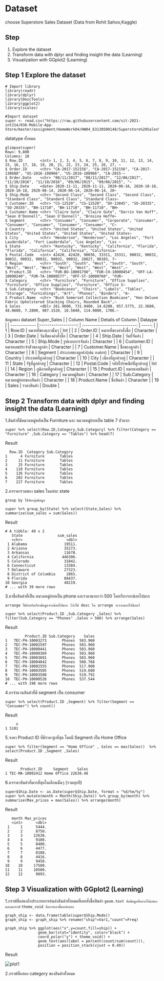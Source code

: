 # Dataset
choose Superstore Sales Dataset (Data from Rohit Sahoo,Kaggle)

## Step
1. Explore the dataset
2. Transform data with dplyr and finding insight the data (Learning)
3. Visualization with GGplot2 (Learning)

## Step 1 Explore the dataset
```
# Import library
library(readr)      
library(dplyr)      
library(DescTools)      
library(ggplot2)    
library(scales)    

#Import dataset
super <- read.csv("https://raw.githubusercontent.com/sit-2021-int214/036-Mobile-App-Store/master/assignment/HomeWork04/HW04_63130500148/Superstore%20Sales%20Dataset.csv")

```
datatype ทั้งหมด
```
glimpse(super)
Rows: 9,800
Columns: 18
$ Row.ID        <int> 1, 2, 3, 4, 5, 6, 7, 8, 9, 10, 11, 12, 13, 14, 15, 16, 17, 18, 19, 20, 21, 22, 23, 24, 25, 26, 27, ~
$ Order.ID      <chr> "CA-2017-152156", "CA-2017-152156", "CA-2017-138688", "US-2016-108966", "US-2016-108966", "CA-2015-~
$ Order.Date    <chr> "08/11/2017", "08/11/2017", "12/06/2017", "11/10/2016", "11/10/2016", "09/06/2015", "09/06/2015", "~
$ Ship.Date     <date> 2020-11-11, 2020-11-11, 2020-06-16, 2020-10-18, 2020-10-18, 2020-06-14, 2020-06-14, 2020-06-14, 20~
$ Ship.Mode     <chr> "Second Class", "Second Class", "Second Class", "Standard Class", "Standard Class", "Standard Class~
$ Customer.ID   <chr> "CG-12520", "CG-12520", "DV-13045", "SO-20335", "SO-20335", "BH-11710", "BH-11710", "BH-11710", "BH~
$ Customer.Name <chr> "Claire Gute", "Claire Gute", "Darrin Van Huff", "Sean O'Donnell", "Sean O'Donnell", "Brosina Hoffm~
$ Segment       <chr> "Consumer", "Consumer", "Corporate", "Consumer", "Consumer", "Consumer", "Consumer", "Consumer", "C~
$ Country       <chr> "United States", "United States", "United States", "United States", "United States", "United States~
$ City          <chr> "Henderson", "Henderson", "Los Angeles", "Fort Lauderdale", "Fort Lauderdale", "Los Angeles", "Los ~
$ State         <chr> "Kentucky", "Kentucky", "California", "Florida", "Florida", "California", "California", "California~
$ Postal.Code   <int> 42420, 42420, 90036, 33311, 33311, 90032, 90032, 90032, 90032, 90032, 90032, 90032, 28027, 98103, 7~
$ Region        <chr> "South", "South", "West", "South", "South", "West", "West", "West", "West", "West", "West", "West",~
$ Product.ID    <chr> "FUR-BO-10001798", "FUR-CH-10000454", "OFF-LA-10000240", "FUR-TA-10000577", "OFF-ST-10000760", "FUR~
$ Category      <chr> "Furniture", "Furniture", "Office Supplies", "Furniture", "Office Supplies", "Furniture", "Office S~
$ Sub.Category  <chr> "Bookcases", "Chairs", "Labels", "Tables", "Storage", "Furnishings", "Art", "Phones", "Binders", "A~
$ Product.Name  <chr> "Bush Somerset Collection Bookcase", "Hon Deluxe Fabric Upholstered Stacking Chairs, Rounded Back",~
$ Sales         <dbl> 261.9600, 731.9400, 14.6200, 957.5775, 22.3680, 48.8600, 7.2800, 907.1520, 18.5040, 114.9000, 1706.~
```

ข้อมูลของ dataset Super_Sales
|               |      Column Name      | Details of Column              |  Dataype  |
| ------------- |:-------------------:  | :---------------------------:  |  -----: |
| 1             | Row.ID                | หมายที่ของแถวนั้นๆ                |  Int |
| 2             | Order.ID              | หมายที่ของคำสั่งซื้อ                | Character  |
| 3             | Order.Date            | วันที่ของคำสั่งซื้อ                  |  Character |
| 4             | Ship.Date             | วันที่จัดส่ง                        | Character  |
| 5             | Ship.Mode             | รูปแบบการจัดส่ง                   | Character  |
| 6             | Customer.ID           | หมายเลขประจำตัวของลูกค้า          | Character  |
| 7             | Customer.Name         | ชื่อของลูกค้า                     |  Character |
| 8             | Segment               | ประเภทของลูกค้า(เช่น องค์กร)      |  Character |
| 9             | Country               | ประเทศที่ลูกค้าอยู่                 | Character  |
| 10            | City                  | เมืองที่ลูกค้าอยู่                    |  Character |
| 11            | State                 | รัฐที่ลูกค้าอยู่                      | Character  |
| 12            | Postal.Code           | รหัสไปรษณีย์ที่ลูกค้าอยู่             |  Int |
| 14            | Region                | ภูมิภาคที่ลูกค้าอยู่                  |  Character |
| 15            | Product.ID            | หมายเลขสินค้า                     |  Character |
| 16            | Category              | หมวดหมู่สินค้า                      | Character  |
| 17            | Sub.Category          | หมวดหมู่ย่อยของสินค้า                | Character  |
| 18            | Product.Name          | ชื่อสินค้า                            | Character  | 
| 19            | Sales                 | ราคาสินค้า                          | Double  | 

## Step 2 Transform data with dplyr and finding insight the data (Learning)
1.สินค้าที่มีหมวดหมู่หลักเป็น Furniture และ หมวดหมู่ย่อยเป็น table 7 ตัวแรก
```
super %>% select(Row.ID,Category,Sub.Category) %>% filter(Category == "Furniture" ,Sub.Category == "Tables") %>% head(7)
```

Result
```
  Row.ID  Category Sub.Category
1      4 Furniture       Tables
2     11 Furniture       Tables
3     25 Furniture       Tables
4    118 Furniture       Tables
5    126 Furniture       Tables
6    202 Furniture       Tables
7    227 Furniture       Tables
```
2.หาราคารวมของ sales ในแต่ละ state

`group by ใช้จัดกลุ่มข้อมูล`
```
super %>% group_by(State) %>% select(State,Sales) %>% summarise(sum_sales = sum(Sales)) 
```

Result
```
# A tibble: 49 x 2
   State                sum_sales
   <chr>                    <dbl>
 1 Alabama                 19511.
 2 Arizona                 35273.
 3 Arkansas                11678.
 4 California             446306.
 5 Colorado                31842.
 6 Connecticut             13384.
 7 Delaware                27323.
 8 District of Columbia     2865.
 9 Florida                 88437.
10 Georgia                 48219.
# ... with 39 more rows
```
3.หาชื่อสินค้าที่เป็น หมวดหมู่ย่อยเป็น phone และราคามากกว่า 500 โดยเรียงจากน้อยไปมาก

`arrange ใช้สำหรับเรียงข้อมูลจากน้อยไปมาก (ถ้าใช้ desc ใน arrange จะจากมากไปน้อย)`
```
super %>% select(Product.ID ,Sub.Category ,Sales) %>% filter(Sub.Category == "Phones" ,Sales > 500) %>% arrange(Sales)
```

Result
```
         Product.ID Sub.Category    Sales
1   TEC-PH-10003273       Phones  503.960
2   TEC-PH-10002597       Phones  503.960
3   TEC-PH-10000441       Phones  503.960
4   TEC-PH-10000369       Phones  503.960
5   TEC-PH-10003691       Phones  503.960
6   TEC-PH-10004042       Phones  508.768
7   TEC-PH-10002555       Phones  517.900
8   TEC-PH-10003505       Phones  519.680
9   TEC-PH-10003580       Phones  519.792
10  TEC-PH-10000526       Phones  537.544
# ... with 198 more rows
```
4.หาจำนวนสินค้าที่มี segment เป็น consumer
```
super %>% select(Product.ID ,Segment) %>% filter(Segment == "Consumer") %>% count()
```

Result
```
     n
1 5101
```
5.จงหา Product ID ที่มีราคาสูงที่สุด โดยมี Segment เป็น Home Office
```
super %>% filter(Segment == "Home Office" , Sales == max(Sales))  %>% select(Product.ID ,Segment ,Sales)
```

Result
```
       Product.ID     Segment    Sales
1 TEC-MA-10002412 Home Office 22638.48
```
6.หาราคาสินค้าที่มากที่สุดในเดือนนั้นๆ (รวมทุกปี)
```
super$Ship.Date <- as.Date(super$Ship.Date, format = "%d/%m/%y")
super %>% mutate(month = Month(Ship.Date)) %>% group_by(month) %>% summarise(Max_prices = max(Sales)) %>% arrange(month)
```

Result
```
   month Max_prices
   <int>      <dbl>
 1     1      5444.
 2     2      8750.
 3     3     22638.
 4     4      9100.
 5     5      8400.
 6     6      4477.
 7     7      8188.
 8     8      4416.
 9     9      9450.
10    10     17500.
11    11     10500.
12    12      9893.
```

## Step 3 Visualization with GGplot2 (Learning)
1.กราฟที่แสดงถึงประเภทการค้นส่งสินค้าทั้งหมดที่เคยสั่งชื้อสินค้า
`geom.text คือข้อมูลที่อยากให้แสดงผลบนกราฟ`
`theme_void คือการเอาพื้นหลังออก`
```
graph_ship <- data.frame(table(super$Ship.Mode))
graph_ship <- graph_ship %>% rename("ship"=Var1,"count"=Freq)

graph_ship %>% ggplot(aes("x",y=count,fill=ship)) + 
               geom_bar(stat="identity", color="black") +
               coord_polar("y") + theme_void() +
               geom_text(aes(label = percent(count/sum(count))),
               position = position_stack(vjust = 0.49))
```

Result

![plot1](https://user-images.githubusercontent.com/69072036/139068827-c7d82965-3cb3-41bc-80c9-70b11e9cac1b.png)

2.กราฟที่เเสดง category ของสินค้าทั้งหมด
